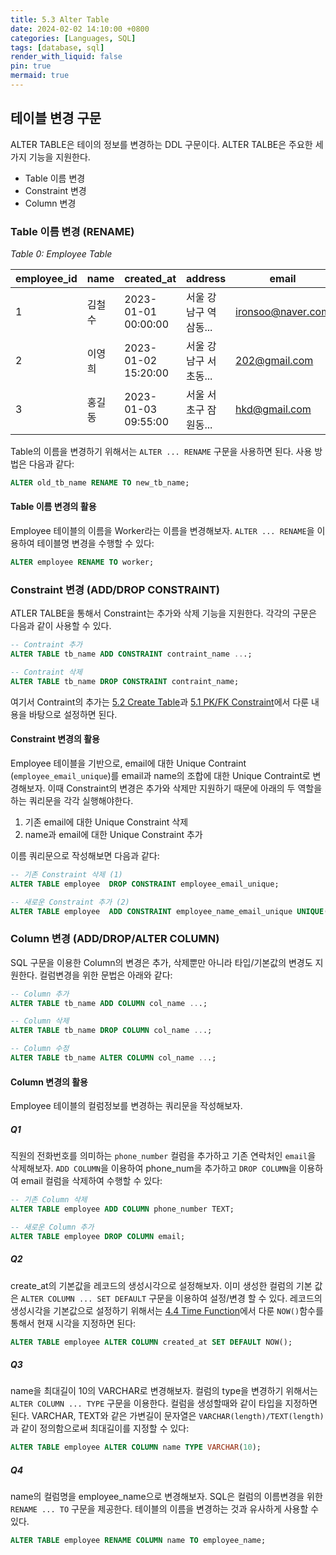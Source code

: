 ```yaml
---
title: 5.3 Alter Table
date: 2024-02-02 14:10:00 +0800
categories: [Languages, SQL]
tags: [database, sql]
render_with_liquid: false
pin: true
mermaid: true
---
```


## 테이블 변경 구문

ALTER TABLE은 테이의 정보를 변경하는 DDL 구문이다. ALTER TALBE은 주요한 세가지 기능을 지원한다.
- Table 이름 변경
- Constraint 변경
- Column 변경

### Table 이름 변경 (RENAME)

_Table 0: Employee Table_

| employee_id | name | created_at          | address           | email             |
|-------------|------|---------------------|-------------------|-------------------|
|      1      | 김철수 | 2023-01-01 00:00:00 | 서울 강남구 역삼동... | ironsoo@naver.com |
|      2      | 이영희 | 2023-01-02 15:20:00 | 서울 강남구 서초동... | 202@gmail.com     |
|      3      | 홍길동 | 2023-01-03 09:55:00 | 서울 서초구 잠원동... | hkd@gmail.com     |

Table의 이름을 변경하기 위해서는 `ALTER ... RENAME` 구문을 사용하면 된다. 사용 방법은 다음과 같다:

``` sql
ALTER old_tb_name RENAME TO new_tb_name;
```

#### Table 이름 변경의 활용

Employee 테이블의 이름을 Worker라는 이름을 변경해보자. `ALTER ... RENAME`을 이용하여 테이블명 변경을 수행할 수 있다:

``` sql
ALTER employee RENAME TO worker;
```

### Constraint 변경 (ADD/DROP CONSTRAINT)

ATLER TALBE을 통해서 Constraint는 추가와 삭제 기능을 지원한다. 각각의 구문은 다음과 같이 사용할 수 있다.

``` sql
-- Contraint 추가
ALTER TABLE tb_name ADD CONSTRAINT contraint_name ...;

-- Contraint 삭제
ALTER TABLE tb_name DROP CONSTRAINT contraint_name;
```

여기서 Contraint의 추가는 [5.2 Create Table](../5-2-crete-table/2024-01-27-5-2-create-table.md)과 [5.1 PK/FK Constraint](../5-1-pk-fk-constraint/2024-01-26-5-1-pk-fk-constraint.md)에서 다룬 내용을 바탕으로 설정하면 된다.

#### Constraint 변경의 활용

Employee 테이블을 기반으로, email에 대한 Unique Contraint (`employee_email_unique`)를 email과 name의 조합에 대한 Unique Contraint로 변경해보자. 이때 Constraint의 변경은 추가와 삭제만 지원하기 때문에 아래의 두 역할을 하는 쿼리문을 각각 실행해야한다.

1. 기존 email에 대한 Unique Constraint 삭제
2. name과 email에 대한 Unique Constraint 추가

이름 쿼리문으로 작성해보면 다음과 같다:

``` sql
-- 기존 Constraint 삭제 (1)
ALTER TABLE employee  DROP CONSTRAINT employee_email_unique;

-- 새로운 Constraint 추가 (2)
ALTER TABLE employee  ADD CONSTRAINT employee_name_email_unique UNIQUE(name, email);
```

### Column 변경 (ADD/DROP/ALTER COLUMN)

SQL 구문을 이용한 Column의 변경은 추가, 삭제뿐만 아니라 타입/기본값의 변경도 지원한다. 컬럼변경을 위한 문법은 아래와 같다:

``` sql
-- Column 추가
ALTER TABLE tb_name ADD COLUMN col_name ...;

-- Column 삭제
ALTER TABLE tb_name DROP COLUMN col_name ...;

-- Column 수정
ALTER TABLE tb_name ALTER COLUMN col_name ...;
```

#### Column 변경의 활용

Employee 테이블의 컬럼정보를 변경하는 쿼리문을 작성해보자.

##### Q1

직원의 전화번호를 의미하는 `phone_number` 컬럼을 추가하고 기존 연락처인 `email`을 삭제해보자. `ADD COLUMN`을 이용하여 phone_num을 추가하고 `DROP COLUMN`을 이용하여 email 컬럼을 삭제하여 수행할 수 있다:

``` sql
-- 기존 Column 삭제
ALTER TABLE employee ADD COLUMN phone_number TEXT;

-- 새로운 Column 추가
ALTER TABLE employee DROP COLUMN email;
```


##### Q2

create_at의 기본값을 레코드의 생성시각으로 설정해보자. 이미 생성한 컬럼의 기본 값은 `ALTER COLUMN ... SET DEFAULT` 구문을 이용하여 설정/변경 할 수 있다. 레코드의 생성시각을 기본값으로 설정하기 위해서는 [4.4 Time Function](../4-4-time-function/2024-01-23-4-4-time-function.md)에서 다룬 `NOW()`함수를 통해서 현재 시각을 지정하면 된다:

``` sql
ALTER TABLE employee ALTER COLUMN created_at SET DEFAULT NOW();
```

##### Q3

name을 최대길이 10의 VARCHAR로 변경해보자. 컬럼의 type을 변경하기 위해서는 `ALTER COLUMN ... TYPE` 구문을 이용한다. 컬럼을 생성할때와 같이 타입을 지정하면 된다. VARCHAR, TEXT와 같은 가변길이 문자열은 `VARCHAR(length)/TEXT(length)` 과 같이 정의함으로써 최대길이를 지정할 수 있다:

``` sql
ALTER TABLE employee ALTER COLUMN name TYPE VARCHAR(10);
```


##### Q4

name의 컬럼명을 employee_name으로 변경해보자. SQL은 컬럼의 이름변경을 위한 `RENAME ... TO` 구문을 제공한다. 테이블의 이름을 변경하는 것과 유사하게 사용할 수 있다.

``` sql
ALTER TABLE employee RENAME COLUMN name TO employee_name;
```
